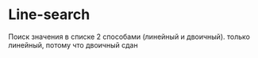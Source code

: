 # Line-search
Поиск значения в списке 2 способами (линейный и двоичный). только линейный, потому что двоичный сдан
